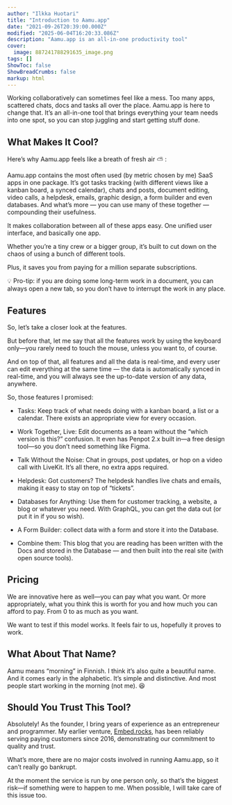 ```yaml
---
author: "Ilkka Huotari"
title: "Introduction to Aamu.app"
date: "2021-09-26T20:39:00.000Z"
modified: "2025-06-04T16:20:33.086Z"
description: "Aamu.app is an all-in-one productivity tool"
cover:
  image: 887241788291635_image.png
tags: []
ShowToc: false
ShowBreadCrumbs: false
markup: html
---
```


<p>Working collaboratively can sometimes feel like a mess. Too many apps, scattered chats, docs and tasks all over the place. Aamu.app is here to change that. It’s an all-in-one tool that brings everything your team needs into one spot, so you can stop juggling and start getting stuff done.</p><h2>What Makes It Cool?</h2><p>Here’s why Aamu.app feels like a breath of fresh air <span data-node="emoji" data-emoji="⛅️" data-annotation="sun behind cloud" style="user-select: text; font-family: &quot;Twemoji Mozilla&quot;, &quot;Apple Color Emoji&quot;, &quot;Segoe UI Emoji&quot;, &quot;Segoe UI Symbol&quot;, &quot;Noto Color Emoji&quot;, &quot;EmojiOne Color&quot;, &quot;Android Emoji&quot;, sans-serif;"><img alt="sun behind cloud" style="display: none; width: 1em; height: 1em;"><span role="img" aria-label="sun behind cloud" style="display: inline-block;">⛅️</span></span> :</p><p>Aamu.app contains the most often used (by metric chosen by me) SaaS apps in one package. It’s got tasks tracking (with different views like a kanban board, a synced calendar), chats and posts, document editing, video calls, a helpdesk, emails, graphic design, a form builder and even databases. And what’s more — you can use many of these together — compounding their usefulness. </p><p>It makes collaboration between all of these apps easy. One unified user interface, and basically one app. </p><p>Whether you’re a tiny crew or a bigger group, it’s built to cut down on the chaos of using a bunch of different tools.  </p><p>Plus, it saves you from paying for a million separate subscriptions.</p><p><span data-node="emoji" data-emoji="💡" data-annotation="light bulb" style="user-select: text; font-family: &quot;Twemoji Mozilla&quot;, &quot;Apple Color Emoji&quot;, &quot;Segoe UI Emoji&quot;, &quot;Segoe UI Symbol&quot;, &quot;Noto Color Emoji&quot;, &quot;EmojiOne Color&quot;, &quot;Android Emoji&quot;, sans-serif;"><img alt="light bulb" style="display: none; width: 1em; height: 1em;"><span role="img" aria-label="light bulb" style="display: inline-block;">💡</span></span> Pro-tip: if you are doing some long-term work in a document, you can always open a new tab, so you don’t have to interrupt the work in any place.</p><h2>Features</h2><p>So, let’s take a closer look at the features.</p><p>But before that, let me say that all the features work by using the keyboard only—you rarely need to touch the mouse, unless you want to, of course.</p><p>And on top of that, all features and all the data is real-time, and every user can edit everything at the same time — the data is automatically synced in real-time, and you will always see the up-to-date version of any data, anywhere.</p><p>So, those features I promised:</p><ul><li><p>Tasks: Keep track of what needs doing with a kanban board, a list or a calendar. There exists an appropriate view for every occasion. </p></li><li><p>Work Together, Live: Edit documents as a team without the “which version is this?” confusion. It even has Penpot 2.x built in—a free design tool—so you don’t need something like Figma.</p></li><li><p>Talk Without the Noise: Chat in groups, post updates, or hop on a video call with LiveKit. It’s all there, no extra apps required.</p></li><li><p>Helpdesk: Got customers? The helpdesk handles live chats and emails, making it easy to stay on top of “tickets”.</p></li><li><p>Databases for Anything: Use them for customer tracking, a website, a blog or whatever you need. With GraphQL, you can get the data out (or put it in if you so wish).</p></li><li><p>A Form Builder: collect data with a form and store it into the Database.</p></li><li><p>Combine them: This blog that you are reading has been written with the Docs and stored in the Database — and then built into the real site (with open source tools).</p></li></ul><h2>Pricing</h2><p>We are innovative here as well—you can pay what you want. Or more appropriately, what you think this is worth for you and how much you can afford to pay. From 0 to as much as you want. </p><p>We want to test if this model works. It feels fair to us, hopefully it proves to work.</p><h2>What About That Name?</h2><p>Aamu means “morning” in Finnish. I think it’s also quite a beautiful name. And it comes early in the alphabetic. It’s simple and distinctive. And most people start working in the morning (not me). <span data-node="emoji" data-emoji="😆" data-annotation="grinning squinting face" style="user-select: text; font-family: &quot;Twemoji Mozilla&quot;, &quot;Apple Color Emoji&quot;, &quot;Segoe UI Emoji&quot;, &quot;Segoe UI Symbol&quot;, &quot;Noto Color Emoji&quot;, &quot;EmojiOne Color&quot;, &quot;Android Emoji&quot;, sans-serif;"><img alt="grinning squinting face" style="display: none; width: 1em; height: 1em;"><span role="img" aria-label="grinning squinting face" style="display: inline-block;">😆</span></span> </p><h2>Should You Trust This Tool?</h2><p>Absolutely! As the founder, I bring years of experience as an entrepreneur and programmer. My earlier venture, <a target="_blank" rel="noopener noreferrer nofollow" href="http://Embed.rocks">Embed.rocks</a>, has been reliably serving paying customers since 2016, demonstrating our commitment to quality and trust.</p><p>What’s more, there are no major costs involved in running Aamu.app, so it can’t really go bankrupt. </p><p>At the moment the service is run by one person only, so that’s the biggest risk—if something were to happen to me. When possible, I will take care of this issue too.</p><p></p><p></p>